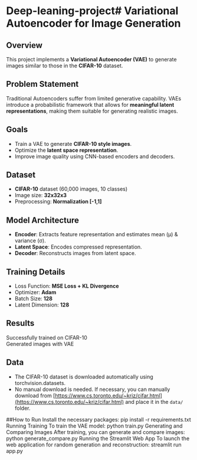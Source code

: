 # Deep-leaning-project# Variational Autoencoder for Image Generation

## Overview
This project implements a **Variational Autoencoder (VAE)** to generate images similar to those in the **CIFAR-10** dataset.

## Problem Statement
Traditional Autoencoders suffer from limited generative capability. VAEs introduce a probabilistic framework that allows for **meaningful latent representations**, making them suitable for generating realistic images.

## Goals
- Train a VAE to generate **CIFAR-10 style images**.
- Optimize the **latent space representation**.
- Improve image quality using CNN-based encoders and decoders.

## Dataset
- **CIFAR-10** dataset (60,000 images, 10 classes)
- Image size: **32x32x3**
- Preprocessing: **Normalization [-1,1]**

## Model Architecture
- **Encoder**: Extracts feature representation and estimates mean (μ) & variance (σ).
- **Latent Space**: Encodes compressed representation.
- **Decoder**: Reconstructs images from latent space.

## Training Details
- Loss Function: **MSE Loss + KL Divergence**
- Optimizer: **Adam**
- Batch Size: **128**
- Latent Dimension: **128**

## Results
 Successfully trained on CIFAR-10  
 Generated images with VAE  
 ## Data
- The CIFAR-10 dataset is downloaded automatically using torchvision.datasets.
- No manual download is needed. If necessary, you can manually download from [https://www.cs.toronto.edu/~kriz/cifar.html](https://www.cs.toronto.edu/~kriz/cifar.html) and place it in the `data/` folder.

##How to Run
Install the necessary packages:
pip install -r requirements.txt
Running Training
To train the VAE model:
python train.py
Generating and Comparing Images
After training, you can generate and compare images:
python generate_compare.py
Running the Streamlit Web App
To launch the web application for random generation and reconstruction:
streamlit run app.py



